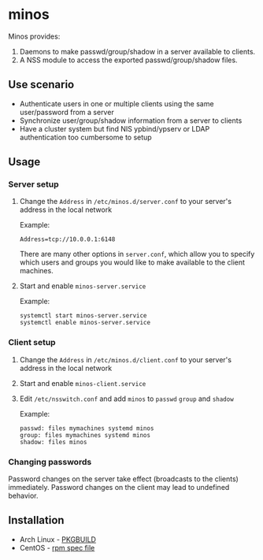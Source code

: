 # minos
Minos provides:

1. Daemons to make passwd/group/shadow in a server available to clients.
2. A NSS module to access the exported passwd/group/shadow files.

## Use scenario
* Authenticate users in one or multiple clients using the same user/password from a server
* Synchronize user/group/shadow information from a server to clients
* Have a cluster system but find NIS ypbind/ypserv or LDAP authentication too cumbersome to setup

## Usage

### Server setup

1.  Change the `Address` in `/etc/minos.d/server.conf` to your server's address in the local network
  
    Example:
    ```
    Address=tcp://10.0.0.1:6148
    ```
    
    There are many other options in `server.conf`, which allow you to specify which users and groups
    you would like to make available to the client machines.

2.  Start and enable `minos-server.service`

    Example:
    ```
    systemctl start minos-server.service
    systemctl enable minos-server.service
    ```

### Client setup

1.  Change the `Address` in `/etc/minos.d/client.conf` to your server's address in the local network
2.  Start and enable `minos-client.service`
3.  Edit `/etc/nsswitch.conf` and add `minos` to `passwd` `group` and `shadow`

    Example: 
    
    ```
    passwd: files mymachines systemd minos
    group: files mymachines systemd minos
    shadow: files minos
    ```

### Changing passwords

Password changes on the server take effect (broadcasts to the clients) immediately.
Password changes on the client may lead to undefined behavior.
    
## Installation

* Arch Linux - [PKGBUILD](https://github.com/afg984/minos-git.PKGBUILD)
* CentOS - [rpm spec file](https://github.com/afg984/minos.spec)
